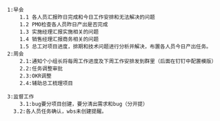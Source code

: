	1:早会
		1.1 各人员汇报昨日完成和今日工作安排和无法解决的问题
		1.2 PMO检查各人员昨日产出是否完成
		1.3 实施经理汇报实施相关的问题
		1.4 销售经理汇报商务相关的问题
		1.5 总工对项目进度，排期和技术问题进行分析并解决，布置各人员今日产出任务。
	2:周会
		2.1:通知个小组长将每周工作进度及下周工作安排发到群里（后面在钉钉中配置模版）
		2.2:任务调整审批
		2.3:OKR调整
		2.4:辅助总工梳理项目
		
	3:监督工作
		3.1:bug要分项目创建，要分清出需求和bug（分开提）
	  3.2:各人员任务确认，wbs未创建提醒。






















